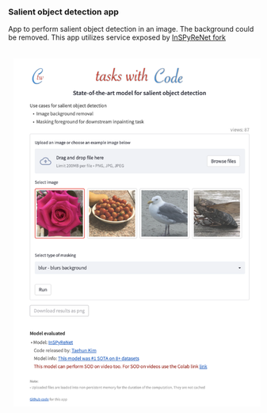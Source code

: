 ### Salient object detection app
App to perform salient object detection in an image. The background could be removed. This app  utilizes service exposed by [InSPyReNet fork](https://github.com/taskswithcode/InSPyReNet.git)

<img src="app_pic.png"   width="500px"  align="middle" hspace="10" vspace="20"/>
